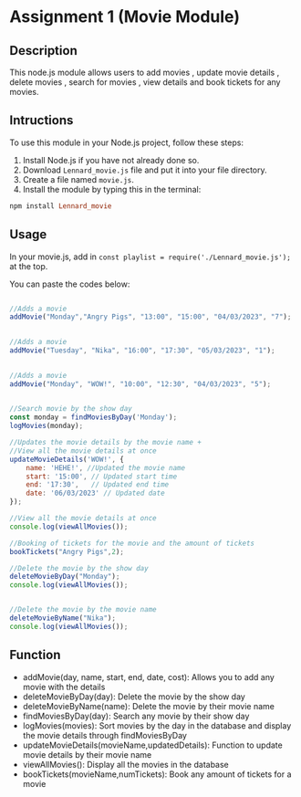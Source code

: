 # Assignment 1 (Movie Module)

## Description
This node.js module allows users to add movies , update movie details , delete movies , search for movies , view details and book tickets for any movies.

## Intructions

To use this module in your Node.js project, follow these steps:

1. Install Node.js if you have not already done so.
2. Download `Lennard_movie.js` file and put it into your file directory.
3. Create a file named `movie.js`.
4. Install the module by typing this in the terminal:
```ruby
npm install Lennard_movie
```
## Usage

In your movie.js, add in `const playlist = require('./Lennard_movie.js');` at the top.

You can paste the codes below:

```js

//Adds a movie
addMovie("Monday","Angry Pigs", "13:00", "15:00", "04/03/2023", "7");
  

//Adds a movie
addMovie("Tuesday", "Nika", "16:00", "17:30", "05/03/2023", "1");
  

//Adds a movie
addMovie("Monday", "WOW!", "10:00", "12:30", "04/03/2023", "5");
  

//Search movie by the show day
const monday = findMoviesByDay('Monday');
logMovies(monday);

//Updates the movie details by the movie name + 
//View all the movie details at once
updateMovieDetails('WOW!', {
    name: 'HEHE!', //Updated the movie name
    start: '15:00', // Updated start time
    end: '17:30',   // Updated end time
    date: '06/03/2023' // Updated date
});

//View all the movie details at once
console.log(viewAllMovies());

//Booking of tickets for the movie and the amount of tickets
bookTickets("Angry Pigs",2);

//Delete the movie by the show day
deleteMovieByDay("Monday");
console.log(viewAllMovies());    


//Delete the movie by the movie name
deleteMovieByName("Nika");
console.log(viewAllMovies());   
```
## Function

- addMovie(day, name, start, end, date, cost): Allows you to add any movie with the details
- deleteMovieByDay(day): Delete the movie by the show day
- deleteMovieByName(name): Delete the movie by their movie name
- findMoviesByDay(day): Search any movie by their show day
- logMovies(movies): Sort movies by the day in the database and display the movie details through findMoviesByDay
- updateMovieDetails(movieName,updatedDetails): Function to update movie details by their movie name
- viewAllMovies(): Display all the movies in the database
- bookTickets(movieName,numTickets): Book any amount of tickets for a movie